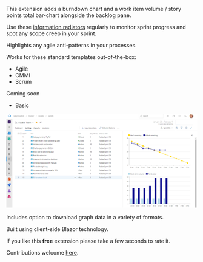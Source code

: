 [GitHubRepoPullRequestsURL]: https://github.com/GregTrevellick/AzureDevOpsBlazorRadiator/pulls

This extension adds a burndown chart and a work item volume / story points total bar-chart alongside the backlog pane.

Use these [information radiators](https://www.agilealliance.org/glossary/information-radiators) regularly to monitor sprint progress and spot any scope creep in your sprint.

Highlights any agile anti-patterns in your processes.

Works for these standard templates out-of-the-box:
- Agile
- CMMI 
- Scrum

Coming soon
- Basic

![](https://github.com/GregTrevellick/AzureDevOpsBlazorRadiator/blob/master/Src/BlazingPoints/artefacts/Screenshot2.png?raw=true)

Includes option to download graph data in a variety of formats.

Built using client-side Blazor technology.

If you like this **free** extension please take a few seconds to rate it.

Contributions welcome [here][GitHubRepoPullRequestsURL].
